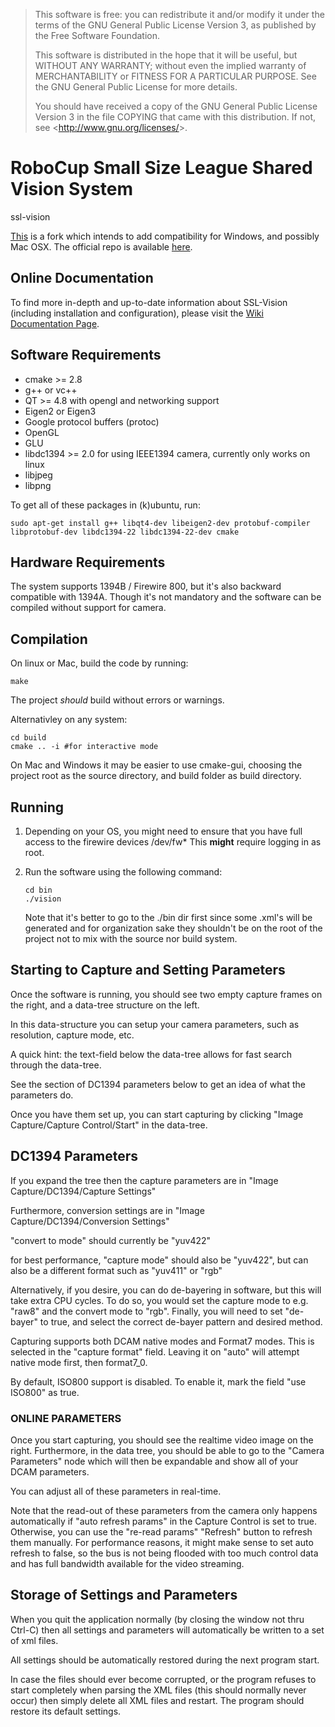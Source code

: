 > This software is free: you can redistribute it and/or modify
> it under the terms of the GNU General Public License Version 3,
> as published by the Free Software Foundation.
> 
> This software is distributed in the hope that it will be useful,
> but WITHOUT ANY WARRANTY; without even the implied warranty of
> MERCHANTABILITY or FITNESS FOR A PARTICULAR PURPOSE.  See the
> GNU General Public License for more details.
> 
> You should have received a copy of the GNU General Public License
> Version 3 in the file COPYING that came with this distribution.
> If not, see &lt;<http://www.gnu.org/licenses/>&gt;.


RoboCup Small Size League Shared Vision System 
==============================================

ssl-vision

[This](http://github.com/roboime/ssl-vision/) is a fork which
intends to add compatibility for Windows, and possibly Mac OSX.
The official repo is available [here](http://code.google.com/p/ssl-vision/).


Online Documentation
--------------------

To find more in-depth and up-to-date information about SSL-Vision
(including installation and configuration), please visit the [Wiki
Documentation Page](http://code.google.com/p/ssl-vision/wiki/Manual).
 

Software Requirements
---------------------

- cmake >= 2.8
- g++ or vc++
- QT >= 4.8 with opengl and networking support
- Eigen2 or Eigen3
- Google protocol buffers (protoc)
- OpenGL
- GLU
- libdc1394 >= 2.0 for using IEEE1394 camera, currently only works on linux
- libjpeg
- libpng

To get all of these packages in (k)ubuntu, run:

``sudo apt-get install g++ libqt4-dev libeigen2-dev protobuf-compiler libprotobuf-dev libdc1394-22 libdc1394-22-dev cmake``


Hardware Requirements
---------------------

The system supports 1394B / Firewire 800, but it's also backward compatible
with 1394A.
Though it's not mandatory and the software can be compiled without support
for camera.


Compilation
-----------

On linux or Mac, build the code by running:

``make``

The project *should* build without errors or warnings.

Alternativley on any system:

```
cd build
cmake .. -i #for interactive mode
```

On Mac and Windows it may be easier to use cmake-gui, choosing
the project root as the source directory, and build folder as
build directory.


Running
-------

1. Depending on your OS, you might need to ensure that you have
   full access to the firewire devices /dev/fw* This **might**
   require logging in as root.

2. Run the software using the following command:

   ```
   cd bin
   ./vision
   ```

   Note that it's better to go to the ./bin dir first since some .xml's
   will be generated and for organization sake they shouldn't be on
   the root of the project not to mix with the source nor build system.


Starting to Capture and Setting Parameters
------------------------------------------

Once the software is running, you should see two empty capture frames
on the right, and a data-tree structure on the left.

In this data-structure you can setup your camera parameters,
such as resolution, capture mode, etc.

A quick hint: the text-field below the data-tree allows for
fast search through the data-tree.

See the section of DC1394 parameters below to get an idea of what the
parameters do.

Once you have them set up, you can start capturing by clicking
"Image Capture/Capture Control/Start"
in the data-tree.


DC1394 Parameters
-----------------

If you expand the tree then the capture parameters are in
"Image Capture/DC1394/Capture Settings"
   
Furthermore, conversion settings are in
"Image Capture/DC1394/Conversion Settings"

"convert to mode" should currently be "yuv422"

for best performance, "capture mode" should also be "yuv422",
but can also be a different format such as "yuv411" or "rgb"

Alternatively, if you desire, you can do de-bayering in software,
but this will take extra CPU cycles. To do so, you would set the
capture mode to e.g. "raw8" and the convert mode to "rgb". Finally,
you will need to set "de-bayer" to true, and select the correct
de-bayer pattern and desired method.

Capturing supports both DCAM native modes and Format7 modes.
This is selected in the "capture format" field. Leaving it on
"auto" will attempt native mode first, then format7_0.

By default, ISO800 support is disabled. To enable it, mark the
field "use ISO800" as true.

### ONLINE PARAMETERS ###

Once you start capturing, you should see the realtime video image
on the right.
Furthermore, in the data tree, you should be able to go to the
"Camera Parameters" node which will then be expandable and show
all of your DCAM parameters.

You can adjust all of these parameters in real-time.

Note that the read-out of these parameters from the camera
only happens automatically if "auto refresh params" in the
Capture Control is set to true. Otherwise, you can use
the "re-read params" "Refresh" button to refresh them manually.
For performance reasons, it might make sense to set auto refresh
to false, so the bus is not being flooded with too much control
data and has full bandwidth available for the video streaming.


Storage of Settings and Parameters 
----------------------------------

When you quit the application normally (by closing the window
not thru Ctrl-C) then all settings and parameters will
automatically be written to a set of xml files.

All settings should be automatically restored during the next
program start.

In case the files should ever become corrupted, or the
program refuses to start completely when parsing the XML files
(this should normally never occur) then simply delete all
XML files and restart. The program should restore its default
settings.

